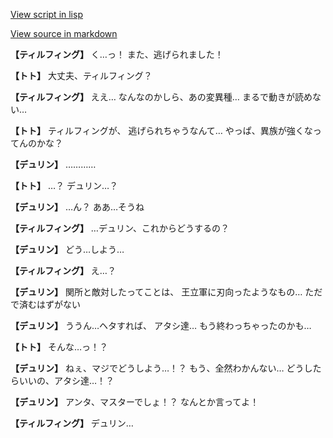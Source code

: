 [View script in lisp](../scripts/1530102.txt)

[View source in markdown](1530102.md)

**【ティルフィング】**
く…っ！
また、逃げられました！

**【トト】**
大丈夫、ティルフィング？

**【ティルフィング】**
ええ…
なんなのかしら、あの変異種…
まるで動きが読めない…

**【トト】**
ティルフィングが、
逃げられちゃうなんて…
やっぱ、異族が強くなってんのかな？

**【デュリン】**
…………

**【トト】**
…？
デュリン…？

**【デュリン】**
…ん？
ああ…そうね

**【ティルフィング】**
…デュリン、これからどうするの？

**【デュリン】**
どう…しよう…

**【ティルフィング】**
え…？

**【デュリン】**
関所と敵対したってことは、
王立軍に刃向ったようなもの…
ただで済むはずがない

**【デュリン】**
ううん…ヘタすれば、
アタシ達…
もう終わっちゃったのかも…

**【トト】**
そんな…っ！？

**【デュリン】**
ねぇ、マジでどうしよう…！？
もう、全然わかんない…
どうしたらいいの、アタシ達…！？

**【デュリン】**
アンタ、マスターでしょ！？
なんとか言ってよ！

**【ティルフィング】**
デュリン…
